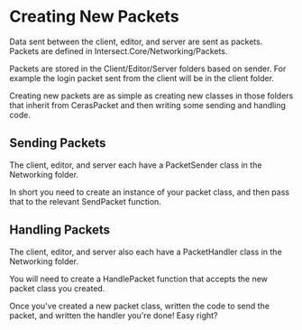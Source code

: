# Creating New Packets

Data sent between the client, editor, and server are sent as packets. Packets are defined in Intersect.Core/Networking/Packets.

Packets are stored in the Client/Editor/Server folders based on sender. For example the login packet sent from the client will be in the client folder.

Creating new packets are as simple as creating new classes in those folders that inherit from CerasPacket and then writing some sending and handling code.


## Sending Packets

The client, editor, and server each have a PacketSender class in the Networking folder. 

In short you need to create an instance of your packet class, and then pass that to the relevant SendPacket function.


## Handling Packets

The client, editor, and server also each have a PacketHandler class in the Networking folder.

You will need to create a HandlePacket function that accepts the new packet class you created.



Once you've created a new packet class, written the code to send the packet, and written the handler you're done! Easy right?

